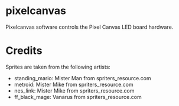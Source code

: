 # pixelcanvas

Pixelcanvas software controls the Pixel Canvas LED board hardware.

Credits
=======

Sprites are taken from the following artists:

- standing_mario: Mister Man from spriters_resource.com
- metroid: Mister Mike from spriters_resource.com
- nes_link: Mister Mike from spriters_resource.com
- ff_black_mage: Vanarus from spriters_resource.com